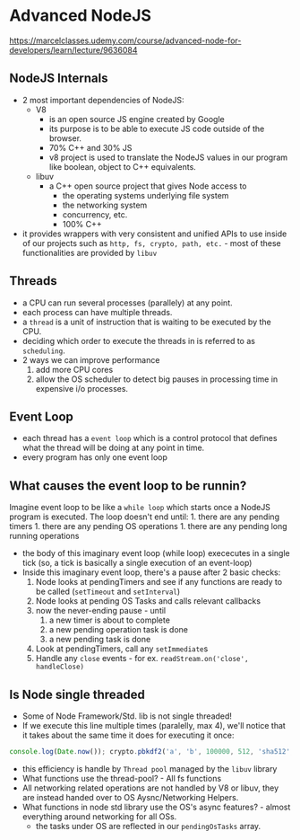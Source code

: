 # Advanced NodeJS
https://marcelclasses.udemy.com/course/advanced-node-for-developers/learn/lecture/9636084

## NodeJS Internals
- 2 most important dependencies of NodeJS:
    - V8 
        - is an open source JS engine created by Google
        - its purpose is to be able to execute JS code outside of the browser.
        - 70% C++ and 30% JS
        - v8 project is used to translate the NodeJS values in our program like boolean, object to C++ equivalents.
    - libuv 
        - a C++ open source project that gives Node access to 
            - the operating systems underlying file system
            - the networking system
            - concurrency, etc.
            - 100% C++
- it provides wrappers with very consistent and unified APIs to use inside of our projects such as `http, fs, crypto, path, etc.` - most of these functionalities are provided by `libuv`


## Threads
- a CPU can run several processes (parallely) at any point.
- each process can have multiple threads.
- a `thread` is a unit of instruction that is waiting to be executed by the CPU. 
- deciding which order to execute the threads in is referred to as `scheduling`. 
- 2 ways we can improve performance 
    1. add more CPU cores
    1. allow the OS scheduler to detect big pauses in processing time in expensive i/o processes.

## Event Loop
- each thread has a `event loop` which is a control protocol that defines what the thread will be doing at any point in time.
- every program has only one event loop
## What causes the event loop to be runnin?
Imagine event loop to be like a `while loop` which starts once a NodeJS program is executed.  The loop doesn't end until:
    1. there are any pending timers
    1. there are any pending OS operations
    1. there are any pending long running operations
- the body of this imaginary event loop (while loop) exececutes in a single tick (so, a tick is basically a single execution of an event-loop)
- Inside this imaginary event loop, there's a pause after 2 basic checks:
    1. Node looks at pendingTimers and see if any functions are ready to be called (`setTimeout` and `setInterval`)
    1. Node looks at pending OS Tasks and calls relevant callbacks
    1. now the never-ending pause - until
        1. a new timer is about to complete
        1. a new pending operation task is done
        1. a new pending task is done
    1. Look at pendingTimers, call any `setImmediate`s
    1. Handle any `close` events - for ex. `readStream.on('close', handleClose)`

## Is Node single threaded
- Some of Node Framework/Std. lib is not single threaded!
- If we execute this line multiple times (paralelly, max 4), we'll notice that it takes about the same time it does for executing it once:
```js 
console.log(Date.now()); crypto.pbkdf2('a', 'b', 100000, 512, 'sha512', () => {console.log(Date.now())})
```
- this efficiency is handle by `Thread pool` managed by the `libuv` library
- What functions use the thread-pool? - All fs functions
- All networking related operations are not handled by V8 or libuv, they are instead handed over to OS Aysnc/Networking Helpers.
- What functions in node std library use the OS's async features? - almost everything around networking for all OSs. 
    - the tasks under OS are reflected in our `pendingOsTasks` array.

